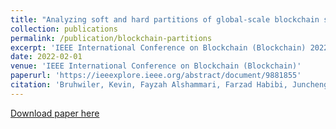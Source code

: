 ```yaml
---
title: "Analyzing soft and hard partitions of global-scale blockchain systems"
collection: publications
permalink: /publication/blockchain-partitions
excerpt: 'IEEE International Conference on Blockchain (Blockchain) 2022'
date: 2022-02-01
venue: 'IEEE International Conference on Blockchain (Blockchain)'
paperurl: 'https://ieeexplore.ieee.org/abstract/document/9881855'
citation: 'Bruhwiler, Kevin, Fayzah Alshammari, Farzad Habibi, Juncheng Fang, Yinan Zhou, Abhishek Singh, Ahmad Showail, and Faisal Nawab. "Analyzing soft and hard partitions of global-scale blockchain systems." In 2022 IEEE International Conference on Blockchain (Blockchain), pp. 304-311. IEEE, 2022.'
---
```



[Download paper here](https://ieeexplore.ieee.org/abstract/document/9881855)

<!-- Recommended citation: [Singh, Abhishek A., Aasim Khan, Sharad Mehrotra, and Faisal Nawab. "TransEdge: Supporting Efficient Read Queries Across Untrusted Edge Nodes." <i>In EDBT, pp. 684-696. 2023.<i>](https://openproceedings.org/2023/conf/edbt/3-paper-103.pdf) -->
